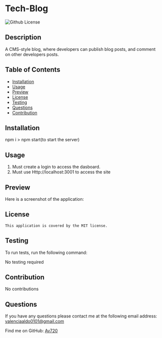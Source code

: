 
  
  # Tech-Blog


![Github License](https://img.shields.io/badge/license-MIT-red.svg)

## Description 
A CMS-style blog, where developers can publish blog posts, and comment on other developers posts.

## Table of Contents 

- [Installation](#installation)
- [Usage](#usage)
- [Preview](#preview)
- [License](#license)
- [Testing](#testing)
- [Questions](#questions)
- [Contribution](#contribution)

## Installation 
npm i > npm start(to start the server)

## Usage 

1. Must create a login to access the dasboard.
2. Must use Http://localhost:3001 to access the site

## Preview

Here is a screenshot of the application: 



## License
    This application is covered by the MIT license.

## Testing
To run tests, run the following command:

No testing required

## Contribution 
No contributions

## Questions 
If you have any questions please contact me at the following email address: valenciaaldo0101@gmail.com

Find me on GitHub: [Av720](Https://github.com/Av720)

